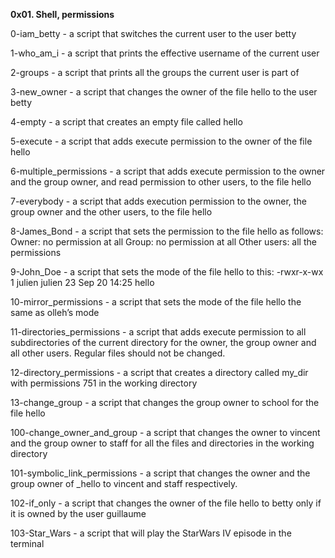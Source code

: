**0x01. Shell, permissions**

0-iam_betty - a script that switches the current user to the user betty

1-who_am_i - a script that prints the effective username of the current user

2-groups - a script that prints all the groups the current user is part of

3-new_owner - a script that changes the owner of the file hello to the user betty

4-empty - a script that creates an empty file called hello

5-execute - a script that adds execute permission to the owner of the file hello

6-multiple_permissions - a script that adds execute permission to the owner and the group owner, and read permission to other users, to the file hello

7-everybody - a script that adds execution permission to the owner, the group owner and the other users, to the file hello

8-James_Bond - a script that sets the permission to the file hello as follows:
Owner: no permission at all
Group: no permission at all
Other users: all the permissions

9-John_Doe - a script that sets the mode of the file hello to this: -rwxr-x-wx 1 julien julien 23 Sep 20 14:25 hello

10-mirror_permissions - a script that sets the mode of the file hello the same as olleh’s mode

11-directories_permissions - a script that adds execute permission to all subdirectories of the current directory for the owner, the group owner and all other users. Regular files should not be changed.

12-directory_permissions - a script that creates a directory called my_dir with permissions 751 in the working directory

13-change_group - a script that changes the group owner to school for the file hello

100-change_owner_and_group - a script that changes the owner to vincent and the group owner to staff for all the files and directories in the working directory

101-symbolic_link_permissions -  a script that changes the owner and the group owner of _hello to vincent and staff respectively.

102-if_only - a script that changes the owner of the file hello to betty only if it is owned by the user guillaume

103-Star_Wars - a script that will play the StarWars IV episode in the terminal
